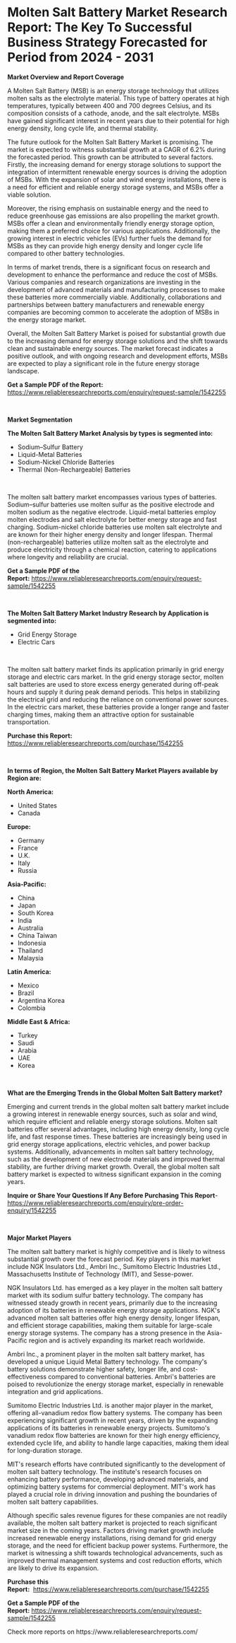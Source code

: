 <p><h1>Molten Salt Battery Market Research Report: The Key To Successful Business Strategy Forecasted for Period from 2024 - 2031</h1></p><p><strong>Market Overview and Report Coverage</strong></p>
<p><p>A Molten Salt Battery (MSB) is an energy storage technology that utilizes molten salts as the electrolyte material. This type of battery operates at high temperatures, typically between 400 and 700 degrees Celsius, and its composition consists of a cathode, anode, and the salt electrolyte. MSBs have gained significant interest in recent years due to their potential for high energy density, long cycle life, and thermal stability.</p><p>The future outlook for the Molten Salt Battery Market is promising. The market is expected to witness substantial growth at a CAGR of 6.2% during the forecasted period. This growth can be attributed to several factors. Firstly, the increasing demand for energy storage solutions to support the integration of intermittent renewable energy sources is driving the adoption of MSBs. With the expansion of solar and wind energy installations, there is a need for efficient and reliable energy storage systems, and MSBs offer a viable solution.</p><p>Moreover, the rising emphasis on sustainable energy and the need to reduce greenhouse gas emissions are also propelling the market growth. MSBs offer a clean and environmentally friendly energy storage option, making them a preferred choice for various applications. Additionally, the growing interest in electric vehicles (EVs) further fuels the demand for MSBs as they can provide high energy density and longer cycle life compared to other battery technologies.</p><p>In terms of market trends, there is a significant focus on research and development to enhance the performance and reduce the cost of MSBs. Various companies and research organizations are investing in the development of advanced materials and manufacturing processes to make these batteries more commercially viable. Additionally, collaborations and partnerships between battery manufacturers and renewable energy companies are becoming common to accelerate the adoption of MSBs in the energy storage market.</p><p>Overall, the Molten Salt Battery Market is poised for substantial growth due to the increasing demand for energy storage solutions and the shift towards clean and sustainable energy sources. The market forecast indicates a positive outlook, and with ongoing research and development efforts, MSBs are expected to play a significant role in the future energy storage landscape.</p></p>
<p><strong>Get a Sample PDF of the Report:</strong> <a href="https://www.reliableresearchreports.com/enquiry/request-sample/1542255">https://www.reliableresearchreports.com/enquiry/request-sample/1542255</a></p>
<p>&nbsp;</p>
<p><strong>Market Segmentation</strong></p>
<p><strong>The Molten Salt Battery Market Analysis by types is segmented into:</strong></p>
<p><ul><li>Sodium–Sulfur Battery</li><li>Liquid-Metal Batteries</li><li>Sodium-Nickel Chloride Batteries</li><li>Thermal (Non-Rechargeable) Batteries</li></ul></p>
<p>&nbsp;</p>
<p><p>The molten salt battery market encompasses various types of batteries. Sodium–sulfur batteries use molten sulfur as the positive electrode and molten sodium as the negative electrode. Liquid-metal batteries employ molten electrodes and salt electrolyte for better energy storage and fast charging. Sodium-nickel chloride batteries use molten salt electrolyte and are known for their higher energy density and longer lifespan. Thermal (non-rechargeable) batteries utilize molten salt as the electrolyte and produce electricity through a chemical reaction, catering to applications where longevity and reliability are crucial.</p></p>
<p><strong>Get a Sample PDF of the Report:</strong>&nbsp;<a href="https://www.reliableresearchreports.com/enquiry/request-sample/1542255">https://www.reliableresearchreports.com/enquiry/request-sample/1542255</a></p>
<p>&nbsp;</p>
<p><strong>The Molten Salt Battery Market Industry Research by Application is segmented into:</strong></p>
<p><ul><li>Grid Energy Storage</li><li>Electric Cars</li></ul></p>
<p>&nbsp;</p>
<p><p>The molten salt battery market finds its application primarily in grid energy storage and electric cars market. In the grid energy storage sector, molten salt batteries are used to store excess energy generated during off-peak hours and supply it during peak demand periods. This helps in stabilizing the electrical grid and reducing the reliance on conventional power sources. In the electric cars market, these batteries provide a longer range and faster charging times, making them an attractive option for sustainable transportation.</p></p>
<p><strong>Purchase this Report:</strong>&nbsp; <a href="https://www.reliableresearchreports.com/purchase/1542255">https://www.reliableresearchreports.com/purchase/1542255</a></p>
<p>&nbsp;</p>
<p><strong>In terms of Region, the Molten Salt Battery Market Players available by Region are:</strong></p>
<p>
    <p> <strong> North America: </strong>
        <ul>
            <li>United States</li>
            <li>Canada</li>
        </ul>
        </p> 
    <p> <strong> Europe: </strong>
        <ul>
            <li>Germany</li>
            <li>France</li>
            <li>U.K.</li>
            <li>Italy</li>
            <li>Russia</li>
        </ul>
        </p> 
    <p> <strong> Asia-Pacific: </strong>
        <ul>
            <li>China</li>
            <li>Japan</li>
            <li>South Korea</li>
            <li>India</li>
            <li>Australia</li>
            <li>China Taiwan</li>
            <li>Indonesia</li>
            <li>Thailand</li>
            <li>Malaysia</li>
        </ul>
        </p> 
    <p> <strong> Latin America: </strong>
        <ul>
            <li>Mexico</li>
            <li>Brazil</li>
            <li>Argentina Korea</li>
            <li>Colombia</li>
        </ul>
        </p> 
    <p> <strong> Middle East & Africa: </strong>
        <ul>
            <li>Turkey</li>
            <li>Saudi</li>
            <li>Arabia</li>
            <li>UAE</li>
            <li>Korea</li>
        </ul>
    </p>
    </p>
<p>&nbsp;</p>
<p><strong>What are the Emerging Trends in the Global Molten Salt Battery market?</strong></p>
<p><p>Emerging and current trends in the global molten salt battery market include a growing interest in renewable energy sources, such as solar and wind, which require efficient and reliable energy storage solutions. Molten salt batteries offer several advantages, including high energy density, long cycle life, and fast response times. These batteries are increasingly being used in grid energy storage applications, electric vehicles, and power backup systems. Additionally, advancements in molten salt battery technology, such as the development of new electrode materials and improved thermal stability, are further driving market growth. Overall, the global molten salt battery market is expected to witness significant expansion in the coming years.</p></p>
<p><strong>Inquire or Share Your Questions If Any Before Purchasing This Report</strong>- <a href="https://www.reliableresearchreports.com/enquiry/pre-order-enquiry/1542255">https://www.reliableresearchreports.com/enquiry/pre-order-enquiry/1542255</a></p>
<p>&nbsp;</p>
<p><strong>Major Market Players</strong></p>
<p><p>The molten salt battery market is highly competitive and is likely to witness substantial growth over the forecast period. Key players in this market include NGK Insulators Ltd., Ambri Inc., Sumitomo Electric Industries Ltd., Massachusetts Institute of Technology (MIT), and Sesse-power.</p><p>NGK Insulators Ltd. has emerged as a key player in the molten salt battery market with its sodium sulfur battery technology. The company has witnessed steady growth in recent years, primarily due to the increasing adoption of its batteries in renewable energy storage applications. NGK's advanced molten salt batteries offer high energy density, longer lifespan, and efficient storage capabilities, making them suitable for large-scale energy storage systems. The company has a strong presence in the Asia-Pacific region and is actively expanding its market reach worldwide.</p><p>Ambri Inc., a prominent player in the molten salt battery market, has developed a unique Liquid Metal Battery technology. The company's battery solutions demonstrate higher safety, longer life, and cost-effectiveness compared to conventional batteries. Ambri's batteries are poised to revolutionize the energy storage market, especially in renewable integration and grid applications.</p><p>Sumitomo Electric Industries Ltd. is another major player in the market, offering all-vanadium redox flow battery systems. The company has been experiencing significant growth in recent years, driven by the expanding applications of its batteries in renewable energy projects. Sumitomo's vanadium redox flow batteries are known for their high energy efficiency, extended cycle life, and ability to handle large capacities, making them ideal for long-duration storage.</p><p>MIT's research efforts have contributed significantly to the development of molten salt battery technology. The institute's research focuses on enhancing battery performance, developing advanced materials, and optimizing battery systems for commercial deployment. MIT's work has played a crucial role in driving innovation and pushing the boundaries of molten salt battery capabilities.</p><p>Although specific sales revenue figures for these companies are not readily available, the molten salt battery market is projected to reach significant market size in the coming years. Factors driving market growth include increased renewable energy installations, rising demand for grid energy storage, and the need for efficient backup power systems. Furthermore, the market is witnessing a shift towards technological advancements, such as improved thermal management systems and cost reduction efforts, which are likely to drive its expansion.</p></p>
<p><strong>Purchase this Report:</strong>&nbsp;&nbsp;<a href="https://www.reliableresearchreports.com/purchase/1542255">https://www.reliableresearchreports.com/purchase/1542255</a></p>
<p></p>
<p><strong>Get a Sample PDF of the Report:</strong>&nbsp;<a href="https://www.reliableresearchreports.com/enquiry/request-sample/1542255">https://www.reliableresearchreports.com/enquiry/request-sample/1542255</a></p>
<p>Check more reports on https://www.reliableresearchreports.com/</p>